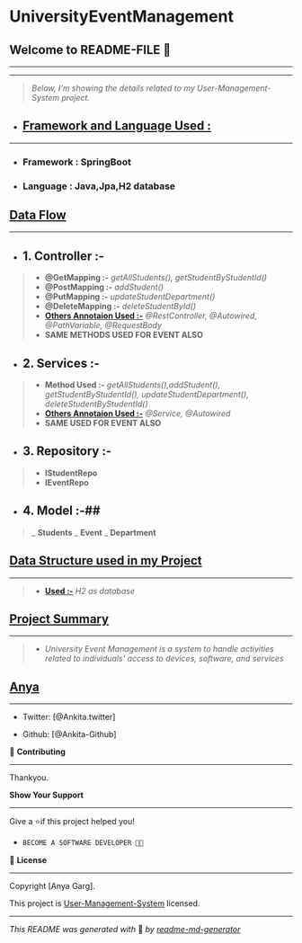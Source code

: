 # UniversityEventManagement
## **Welcome to README-FILE 👋**
___
___



> *Below, I'm showing the details related to my User-Management-System project.*

-  ## [**Framework and Language Used :**](#heading-ids) ##
___
- ### Framework :  **SpringBoot**
- ### Language : **Java,Jpa,H2 database**


## [**Data Flow**](#heading-ids) ##
___
- ## 1. **Controller :-** ##
> - **@GetMapping :-**  *getAllStudents(), getStudentByStudentId()*
> - **@PostMapping :-** *addStudent()*
> - **@PutMapping :-** *updateStudentDepartment()*
> - **@DeleteMapping :-** *deleteStudentById()*
> - **[Others Annotaion Used :-](#heading-ids)** *@RestController, @Autowired, @PathVariable, @RequestBody*
> - **SAME METHODS USED FOR EVENT ALSO**

- ## 2. **Services :-** ##
> - **Method Used :-**  *getAllStudents(),addStudent(), getStudentByStudentId(), updateStudentDepartment(), deleteStudentByStudentId()*
> - **[Others Annotaion Used :-](#heading-ids)** *@Service, @Autowired*
> - **SAME USED FOR EVENT ALSO**

- ## 3. **Repository :-** ##
> - **IStudentRepo**
> - **IEventRepo**

- ## 4. **Model :-**##
> _ **Students**
> _ **Event**
> _ **Department**


## [**Data Structure used in my Project**](#heading-ids) ##
____
> - **[Used :-](#heading-ids)** *H2 as database*

## [**Project Summary**](#heading-ids) ##
____
> - *University Event Management is a system to handle activities related to individuals' access to devices, software, and services*

## **[Anya](#heading-ids)** ##
____

- Twitter: [@Ankita.twitter]

- Github: [@Ankita-Github]


🤝 **Contributing**
___
Thankyou.

**Show Your Support**
___
Give a ⭐if this project helped you!

- ```bash
  BECOME A SOFTWARE DEVELOPER 👩‍💻

<!-- Here something icon -->

📝 **License**
___
Copyright [Anya Garg].

This project is [User-Management-System](https://choosealicense.com/licenses/mit/) licensed.

___
*This README was generated with* 🧡 *by [readme-md-generator](https://www.makeareadme.com/)*




